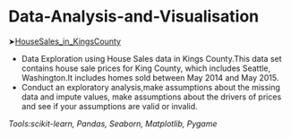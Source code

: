 # Data-Analysis-and-Visualisation
➤[HouseSales_in_KingsCounty](HouseSales_in_KingsCounty.ipynb) 
- Data Exploration using House Sales data in Kings County.This data set contains house sale prices for King County, which includes Seattle, Washington.It includes homes sold between May 2014 and May 2015.
- Conduct an exploratory analysis,make assumptions about the missing data and impute values, make assumptions about the drivers of prices and see if your assumptions are valid or invalid.

*Tools:scikit-learn, Pandas, Seaborn, Matplotlib, Pygame*
